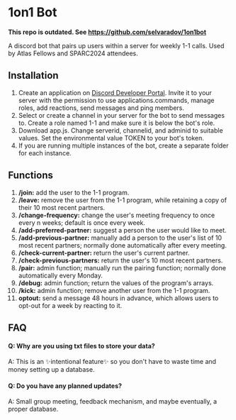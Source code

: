 # 1on1 Bot
**This repo is outdated. See https://github.com/selvaradov/1on1bot**

A discord bot that pairs up users within a server for weekly 1-1 calls. 
Used by Atlas Fellows and SPARC2024 attendees. 
## Installation
1. Create an application on [Discord Developer Portal](https://discord.com/developers/applications). Invite it to your server with the permission to use applications.commands, manage roles, add reactions, send messages and ping members.
2. Select or create a channel in your server for the bot to send messages to. Create a role named 1-1 and make sure it is below the bot's role. 
3. Download app.js. Change serverid, channelid, and adminid to suitable values. Set the environmental value TOKEN to your bot's token. 
4. If you are running multiple instances of the bot, create a separate folder for each instance. 
## Functions
1. **/join:** add the user to the 1-1 program.
2. **/leave:** remove the user from the 1-1 program, while retaining a copy of their 10 most recent partners.
3. **/change-frequency:** change the user's meeting frequency to once every n weeks; default is once every week.
4. **/add-preferred-partner:** suggest a person the user would like to meet.
5. **/add-previous-partner:** manually add a person to the user's list of 10 most recent partners; normally done automatically after every meeting.
6. **/check-current-partner:** return the user's current partner.
7. **/check-previous-partners:** return the user's 10 most recent partners.
8. **/pair:** admin function; manually run the pairing function; normally done automatically every Monday.
9. **/debug:** admin function; return the values of the program's arrays.
10. **/kick:** admin function; remove another user from the 1-1 program.  
11. **optout:** send a message 48 hours in advance, which allows users to opt-out for a week by reacting to it. 
## FAQ
#### Q: Why are you using txt files to store your data?
A: This is an ✨intentional feature✨ so you don't have to waste time and money setting up a database.
#### Q: Do you have any planned updates?
A: Small group meeting, feedback mechanism, and maybe eventually, a proper database.

